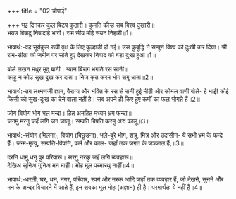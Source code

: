 +++
title = "02 चौपाई"

+++
भइ दिनकर कुल बिटप कुठारी। कुमति कीन्ह सब बिस्व दुखारी॥  
भयउ बिषादु निषादहि भारी। राम सीय महि सयन निहारी॥1॥  

भावार्थ:-वह सूर्यकुल रूपी वृक्ष के लिए कुल्हाडी हो गई। उस कुबुद्धि ने सम्पूर्ण विश्व को दुःखी कर दिया। श्री राम-सीता को जमीन पर सोते हुए देखकर निषाद को बडा दुःख हुआ॥1॥  

बोले लखन मधुर मृदु बानी। ग्यान बिराग भगति रस सानी॥  
काहु न कोउ सुख दुख कर दाता। निज कृत करम भोग सबु भ्राता॥2॥  

भावार्थ:-तब लक्ष्मणजी ज्ञान, वैराग्य और भक्ति के रस से सनी हुई मीठी और कोमल वाणी बोले- हे भाई! कोई किसी को सुख-दुःख का देने वाला नहीं है। सब अपने ही किए हुए कर्मों का फल भोगते हैं॥2॥  

जोग बियोग भोग भल मन्दा। हित अनहित मध्यम भ्रम फन्दा॥  
जनमु मरनु जहँ लगि जग जालू। सम्पति बिपति करमु अरु कालू॥3॥  

भावार्थ:-संयोग (मिलना), वियोग (बिछुडना), भले-बुरे भोग, शत्रु, मित्र और उदासीन- ये सभी भ्रम के फन्दे हैं। जन्म-मृत्यु, सम्पत्ति-विपत्ति, कर्म और काल- जहाँ तक जगत के जञ्जाल हैं,॥3॥  

दरनि धामु धनु पुर परिवारू। सरगु नरकु जहँ लगि ब्यवहारू॥  
देखिअ सुनिअ गुनिअ मन माहीं। मोह मूल परमारथु नाहीं॥4॥  

भावार्थ:-धरती, घर, धन, नगर, परिवार, स्वर्ग और नरक आदि जहाँ तक व्यवहार हैं, जो देखने, सुनने और मन के अन्दर विचारने में आते हैं, इन सबका मूल मोह (अज्ञान) ही है। परमार्थतः ये नहीं हैं॥4॥  
